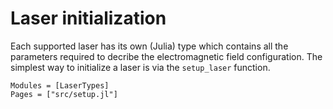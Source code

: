 # Laser initialization

Each supported laser has its own (Julia) type which contains all the parameters required to decribe the electromagnetic field configuration.
The simplest way to initialize a laser is via the `setup_laser` function.
```@autodocs
Modules = [LaserTypes]
Pages = ["src/setup.jl"]
```